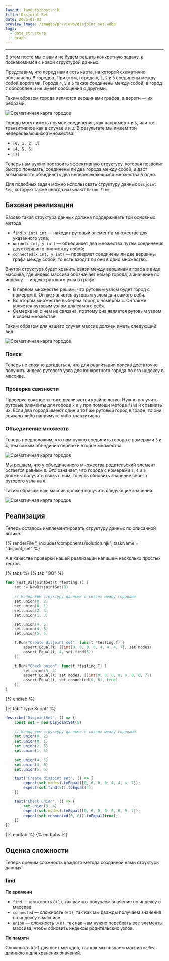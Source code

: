 ```yaml
---
layout: layouts/post.njk
title: Disjoint Set
date: 2025-02-03
preview_image: /images/previews/disjoint_set.webp
tags:
  - data_structure
  - graph
---
```


---

В этом посте мы с вами не будем решать конкретную задачу, а познакомимся с новой структурой данных.

Представим, что перед нами есть карта, на которой схематично обозначены 8 городов.
При этом, города `0`, `1`, `2` и `3` соединены между собой дорогами.
Города `4`, `5` и `6` также соединены между собой, а город `7` обособлен и не имеет сообщения с другими.

Таким образом города являются вершинами графов, а дороги — их ребрами.

![Схематичная карта городов](/images/resources/disjoint_set/map.png)

Города могут иметь прямое соединение, как например `4` и `6`, или же транзитивное как в случае `0` и `3`.
В результате мы имеем три непересекающихся множества:

- `[0, 1, 2, 3]`
- `[4, 5, 6]`
- `[7]`

Теперь нам нужно построить эффективную структуру, которая позволит быстро понимать, соединены ли два города между собой, и
даст возможность объединять два непересекающихся множества в одно.

Для подобных задач можно использовать структуру данных `Disjoint Set`, которую также иногда называют `Union Find`.

## Базовая реализация

Базово такая структура данных должна поддерживать три основных метода

- `find(x int) int` — находит рутовый элемент в множестве для указанного узла;
- `union(x int, y int)`  — объединяет два множества путем соединения двух вершин в них между собой;
- `connected(x int, y int)` — проверяет соединены ли две вершины графа между собой, то есть входят ли они в одно
  множество.

Внутри структура будет хранить связи между вершинами графа в виде массива, где индекс массива обозначает номер города, а
значение по индексу — индекс рутового узла в графе.

- В первом множестве решим, что рутовым узлом будет город с номером `0`. Он же является рутовым узлом для самого себя.
- Во втором множестве выберем город с номером `4`. Он также является рутовым узлом для самого себя.
- Семерка ни с чем не связана, поэтому она является рутовым узлом в своем множестве.

Таким образом для нашего случая массив должен иметь следующий вид.

![Схематичная карта городов](/images/resources/disjoint_set/array.png)

### Поиск

Теперь не сложно догадаться, что для реализации поиска достаточно получить индекс рутового узла для конкретного города
по его индексу в массиве. 

### Проверка связности

Проверка связности тоже реализуется крайне легко. Нужно получить рутовые элементы для города `x` и `y` при помощи метода `find` и сравнить их.
Если два города имеют один и тот же рутовый город в графе, то они связаны либо напрямую, либо транзитивно.

### Объединение множеств

Теперь предположим, что нам нужно соединить города с номерами `3` и `4`, тем самым объединив первое и второе множества.

![Схематичная карта городов](/images/resources/disjoint_set/map_2.png)

Мы решаем, что у объединенного множества родительский элемент остается равным `0`.
Это означает, что города с номерами `3`, `4` и `5` должны получить связь с ним, то есть обновить значение своего рутового узла на `0`. 

Таким образом наш массив должен получить следующие значения.

![Схематичная карта городов](/images/resources/disjoint_set/array_2.png)

## Реализация

Теперь осталось имплементировать структуру данных по описанной логике.

{% renderFile "_includes/components/solution.njk", taskName = "disjoint_set" %}

А в качестве проверки нашей реализации напишем несколько простых тестов.

{% tabs %}
{% tab "GO" %}

```go
func Test_DisjointSet(t *testing.T) {
	set := NewDisjointSet(8)

    // Наполняем структуру данными о связях между городами
    set.union(0, 2)
	set.union(0, 1)
	set.union(2, 3)
	set.union(1, 3)

	set.union(4, 5)
	set.union(4, 6)
	set.union(5, 6)

	t.Run("Create disjoint set", func(t *testing.T) {
		assert.Equal(t, []int{0, 0, 0, 0, 4, 4, 4, 7}, set.nodes)
		assert.Equal(t, 4, set.find(5))
	})

	t.Run("Check union", func(t *testing.T) {
		set.union(3, 4)
		assert.Equal(t, set.nodes, []int{0, 0, 0, 0, 0, 0, 0, 7})
		assert.Equal(t, set.connected(0, 6), true)
	})
}
```

{% endtab %}

{% tab "Type Script" %}

```typescript
describe('DisjointSet', () => {
    const set = new DisjointSet(8)
    
    // Наполняем структуру данными о связях между городами
    set.union(0, 2)
    set.union(0, 1)
    set.union(2, 3)
    set.union(1, 3)
    
    set.union(4, 5)
    set.union(4, 6)
    set.union(5, 6)

    test("Create disjoint set", () => {
        expect(set.nodes).toEqual([0, 0, 0, 0, 4, 4, 4, 7]);
        expect(set.find(5)).toEqual(4);
    })

    test("Check union", () => {
        set.union(3, 4)
        expect(set.nodes).toEqual([0, 0, 0, 0, 0, 0, 0, 7]);
        expect(set.connected(0, 6)).toEqual(true);
    })
})
```

{% endtab %}
{% endtabs %}

## Оценка сложности

Теперь оценим сложность каждого метода созданной нами структуры данных.

### find

**По времени**

- `find` — сложность `O(1)`, так как мы получаем значение по индексу в массиве.
- `connected` — сложность `O(1)`, так как мы дважды получаем значения по индексу в массиве.
- `union` — сложность `O(n)`, так как нам нужно  перебрать все элементы массива, чтобы обновить индексы родительских узлов.

**По памяти**

Сложность `O(n)` для всех методов, так как мы создаем массив `nodes` длинною `n` для хранения значений.
